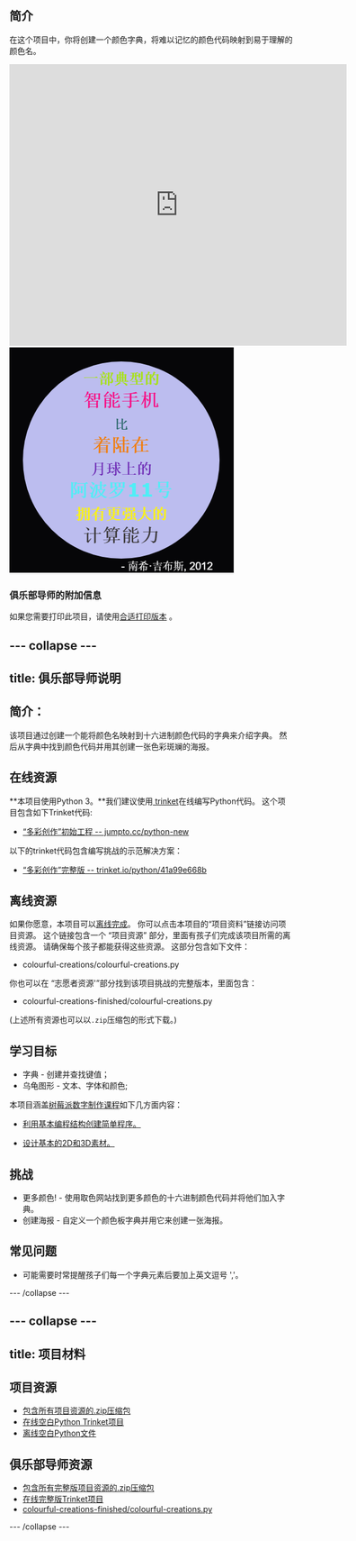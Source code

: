 ## 简介

在这个项目中，你将创建一个颜色字典，将难以记忆的颜色代码映射到易于理解的颜色名。

<div class="trinket">
  <iframe src="https://trinket.io/embed/python/97822f48b7?outputOnly=true&start=result" width="600" height="500" frameborder="0" marginwidth="0" marginheight="0" allowfullscreen>
  </iframe>
  <img src="images/colourful-finished.png">
</div>

### 俱乐部导师的附加信息

如果您需要打印此项目，请使用[合适打印版本](https://projects.raspberrypi.org/en/projects/colourful-creations/print) 。

## \--- collapse \---

## title: 俱乐部导师说明

## 简介：

该项目通过创建一个能将颜色名映射到十六进制颜色代码的字典来介绍字典。 然后从字典中找到颜色代码并用其创建一张色彩斑斓的海报。

## 在线资源

**本项目使用Python 3。**我们建议使用[ trinket](https://trinket.io/)在线编写Python代码。 这个项目包含如下Trinket代码:

* [“多彩创作”初始工程 -- jumpto.cc/python-new](http://jumpto.cc/python-new)

以下的trinket代码包含编写挑战的示范解决方案：

* [“多彩创作”完整版 -- trinket.io/python/41a99e668b](https://trinket.io/python/97822f48b7)

## 离线资源

如果你愿意，本项目可以[离线完成](https://www.codeclubprojects.org/en-GB/resources/python-working-offline/)。 你可以点击本项目的“项目资料”链接访问项目资源。 这个链接包含一个 “项目资源” 部分，里面有孩子们完成该项目所需的离线资源。 请确保每个孩子都能获得这些资源。 这部分包含如下文件：

* colourful-creations/colourful-creations.py

你也可以在 “志愿者资源'”部分找到该项目挑战的完整版本，里面包含：

* colourful-creations-finished/colourful-creations.py

(上述所有资源也可以以`.zip`压缩包的形式下载。)

## 学习目标

* 字典 - 创建并查找键值；
* 乌龟图形 - 文本、字体和颜色;

本项目涵盖[树莓派数字制作课程](http://rpf.io/curriculum)如下几方面内容：

* [利用基本编程结构创建简单程序。](https://www.raspberrypi.org/curriculum/programming/creator)

* [设计基本的2D和3D素材。](https://www.raspberrypi.org/curriculum/design/creator)

## 挑战

* 更多颜色! - 使用取色网站找到更多颜色的十六进制颜色代码并将他们加入字典。 
* 创建海报 - 自定义一个颜色板字典并用它来创建一张海报。 

## 常见问题

* 可能需要时常提醒孩子们每一个字典元素后要加上英文逗号 ','。 

\--- /collapse \---

## \--- collapse \---

## title: 项目材料

## 项目资源

* [包含所有项目资源的.zip压缩包](resources/colourful-creations-project-resources.zip)
* [在线空白Python Trinket项目](http://jumpto.cc/python-new)
* [离线空白Python文件](resources/new-new.py)

## 俱乐部导师资源

* [包含所有完整版项目资源的.zip压缩包](resources/colourful-creations-volunteer-resources.zip)
* [在线完整版Trinket项目](https://trinket.io/python/97822f48b7)
* [colourful-creations-finished/colourful-creations.py](resources/colourful-creations-finished-colourful-creations.py)

\--- /collapse \---